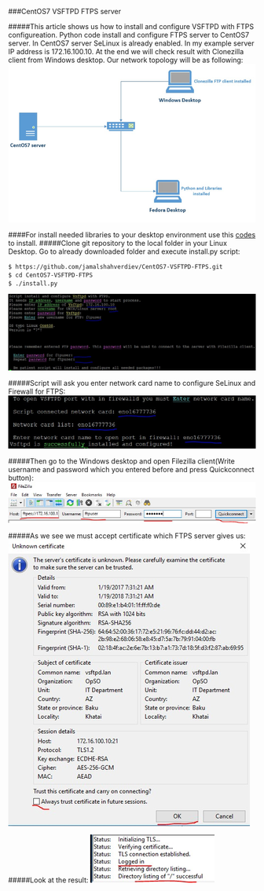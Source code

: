 ###CentOS7 VSFTPD FTPS server

#####This article shows us how to install and configure VSFTPD with FTPS configureation. Python code install and configure FTPS server to CentOS7 server. In CentOS7 server SeLinux is already enabled. In my example server IP address is 172.16.100.10. At the end we will check result with Clonezilla client from Windows desktop. Our network topology will be as following:
![TopologyScript](images/topology.jpg)

####For install needed libraries to your desktop environment use this [codes](https://github.com/jamalshahverdiev/c7cobblerpxe-ansible-vpshere) to install.
#####Clone git repository to the local folder in your Linux Desktop. Go to already downloaded folder and execute install.py script:
```sh
$ https://github.com/jamalshahverdiev/CentOS7-VSFTPD-FTPS.git 
$ cd CentOS7-VSFTPD-FTPS
$ ./install.py
```
![InstallPy](images/installpy.jpg)

#####Script will ask you enter network card name to configure SeLinux and Firewall for FTPS:
![EnterNetworkCard](images/enter-network-card.jpg)

#####Then go to the Windows desktop and open Filezilla client(Write username and password which you entered before and press Quickconnect button):
![FilezillaQuickConnect](images/filezilla-quick-connect.jpg)

#####As we see we must accept certificate which FTPS server gives us:
![AcceptCertificate](images/accept_certificate.jpg)

#####Look at the result:
![Result](images/result.jpg)
